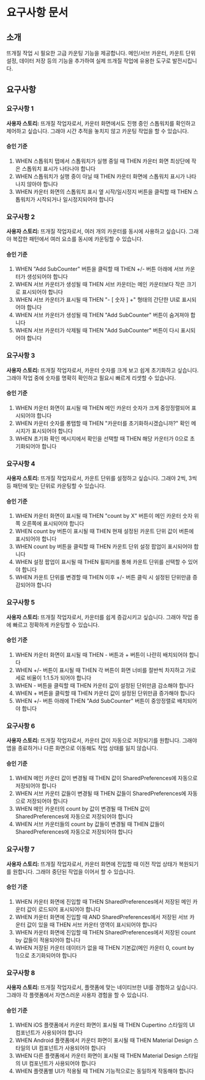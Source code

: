 # 요구사항 문서

## 소개

뜨개질 작업 시 필요한 고급 카운팅 기능을 제공합니다. 메인/서브 카운터, 카운트 단위 설정, 데이터 저장 등의 기능을 추가하여 실제 뜨개질 작업에 유용한 도구로 발전시킵니다.

## 요구사항

### 요구사항 1

**사용자 스토리:** 뜨개질 작업자로서, 카운터 화면에서도 진행 중인 스톱워치를 확인하고 제어하고 싶습니다. 그래야 시간 추적을 놓치지 않고 카운팅 작업을 할 수 있습니다.

#### 승인 기준

1. WHEN 스톱워치 탭에서 스톱워치가 실행 중일 때 THEN 카운터 화면 최상단에 작은 스톱워치 표시가 나타나야 합니다
2. WHEN 스톱워치가 실행 중이 아닐 때 THEN 카운터 화면에 스톱워치 표시가 나타나지 않아야 합니다
3. WHEN 카운터 화면의 스톱워치 표시 옆 시작/일시정지 버튼을 클릭할 때 THEN 스톱워치가 시작되거나 일시정지되어야 합니다

### 요구사항 2

**사용자 스토리:** 뜨개질 작업자로서, 여러 개의 카운터를 동시에 사용하고 싶습니다. 그래야 복잡한 패턴에서 여러 요소를 동시에 카운팅할 수 있습니다.

#### 승인 기준

1. WHEN "Add SubCounter" 버튼을 클릭할 때 THEN +/- 버튼 아래에 서브 카운터가 생성되어야 합니다
2. WHEN 서브 카운터가 생성될 때 THEN 서브 카운터는 메인 카운터보다 작은 크기로 표시되어야 합니다
3. WHEN 서브 카운터가 표시될 때 THEN "- [ 숫자 ] +" 형태의 간단한 UI로 표시되어야 합니다
4. WHEN 서브 카운터가 생성될 때 THEN "Add SubCounter" 버튼이 숨겨져야 합니다
5. WHEN 서브 카운터가 삭제될 때 THEN "Add SubCounter" 버튼이 다시 표시되어야 합니다

### 요구사항 3

**사용자 스토리:** 뜨개질 작업자로서, 카운터 숫자를 크게 보고 쉽게 초기화하고 싶습니다. 그래야 작업 중에 숫자를 명확히 확인하고 필요시 빠르게 리셋할 수 있습니다.

#### 승인 기준

1. WHEN 카운터 화면이 표시될 때 THEN 메인 카운터 숫자가 크게 중앙정렬되어 표시되어야 합니다
2. WHEN 카운터 숫자를 롱탭할 때 THEN "카운터를 초기화하시겠습니까?" 확인 메시지가 표시되어야 합니다
3. WHEN 초기화 확인 메시지에서 확인을 선택할 때 THEN 해당 카운터가 0으로 초기화되어야 합니다

### 요구사항 4

**사용자 스토리:** 뜨개질 작업자로서, 카운트 단위를 설정하고 싶습니다. 그래야 2씩, 3씩 등 패턴에 맞는 단위로 카운팅할 수 있습니다.

#### 승인 기준

1. WHEN 카운터 화면이 표시될 때 THEN "count by X" 버튼이 메인 카운터 숫자 위쪽 오른쪽에 표시되어야 합니다
2. WHEN count by 버튼이 표시될 때 THEN 현재 설정된 카운트 단위 값이 버튼에 표시되어야 합니다
3. WHEN count by 버튼을 클릭할 때 THEN 카운트 단위 설정 팝업이 표시되어야 합니다
4. WHEN 설정 팝업이 표시될 때 THEN 휠피커를 통해 카운트 단위를 선택할 수 있어야 합니다
5. WHEN 카운트 단위를 변경할 때 THEN 이후 +/- 버튼 클릭 시 설정된 단위만큼 증감되어야 합니다

### 요구사항 5

**사용자 스토리:** 뜨개질 작업자로서, 카운터를 쉽게 증감시키고 싶습니다. 그래야 작업 중에 빠르고 정확하게 카운팅할 수 있습니다.

#### 승인 기준

1. WHEN 카운터 화면이 표시될 때 THEN - 버튼과 + 버튼이 나란히 배치되어야 합니다
2. WHEN +/- 버튼이 표시될 때 THEN 각 버튼이 화면 너비를 절반씩 차지하고 가로세로 비율이 1:1.5가 되어야 합니다
3. WHEN - 버튼을 클릭할 때 THEN 카운터 값이 설정된 단위만큼 감소해야 합니다
4. WHEN + 버튼을 클릭할 때 THEN 카운터 값이 설정된 단위만큼 증가해야 합니다
5. WHEN +/- 버튼 아래에 THEN "Add SubCounter" 버튼이 중앙정렬로 배치되어야 합니다

### 요구사항 6

**사용자 스토리:** 뜨개질 작업자로서, 카운터 값이 자동으로 저장되기를 원합니다. 그래야 앱을 종료하거나 다른 화면으로 이동해도 작업 상태를 잃지 않습니다.

#### 승인 기준

1. WHEN 메인 카운터 값이 변경될 때 THEN 값이 SharedPreferences에 자동으로 저장되어야 합니다
2. WHEN 서브 카운터 값들이 변경될 때 THEN 값들이 SharedPreferences에 자동으로 저장되어야 합니다
3. WHEN 메인 카운터의 count by 값이 변경될 때 THEN 값이 SharedPreferences에 자동으로 저장되어야 합니다
4. WHEN 서브 카운터들의 count by 값들이 변경될 때 THEN 값들이 SharedPreferences에 자동으로 저장되어야 합니다

### 요구사항 7

**사용자 스토리:** 뜨개질 작업자로서, 카운터 화면에 진입할 때 이전 작업 상태가 복원되기를 원합니다. 그래야 중단된 작업을 이어서 할 수 있습니다.

#### 승인 기준

1. WHEN 카운터 화면에 진입할 때 THEN SharedPreferences에서 저장된 메인 카운터 값이 로드되어 표시되어야 합니다
2. WHEN 카운터 화면에 진입할 때 AND SharedPreferences에서 저장된 서브 카운터 값이 있을 때 THEN 서브 카운터 영역이 표시되어야 합니다
3. WHEN 카운터 화면에 진입할 때 THEN SharedPreferences에서 저장된 count by 값들이 적용되어야 합니다
4. WHEN 저장된 카운터 데이터가 없을 때 THEN 기본값(메인 카운터 0, count by 1)으로 초기화되어야 합니다

### 요구사항 8

**사용자 스토리:** 뜨개질 작업자로서, 플랫폼에 맞는 네이티브한 UI를 경험하고 싶습니다. 그래야 각 플랫폼에서 자연스러운 사용자 경험을 할 수 있습니다.

#### 승인 기준

1. WHEN iOS 플랫폼에서 카운터 화면이 표시될 때 THEN Cupertino 스타일의 UI 컴포넌트가 사용되어야 합니다
2. WHEN Android 플랫폼에서 카운터 화면이 표시될 때 THEN Material Design 스타일의 UI 컴포넌트가 사용되어야 합니다
3. WHEN 다른 플랫폼에서 카운터 화면이 표시될 때 THEN Material Design 스타일의 UI 컴포넌트가 사용되어야 합니다
4. WHEN 플랫폼별 UI가 적용될 때 THEN 기능적으로는 동일하게 작동해야 합니다
